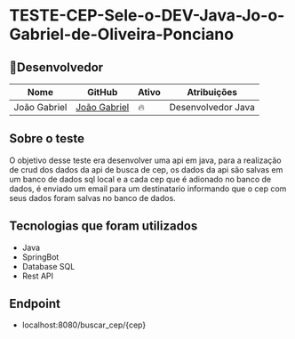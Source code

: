 # TESTE-CEP-Sele-o-DEV-Java-Jo-o-Gabriel-de-Oliveira-Ponciano

## 👤Desenvolvedor

| Nome                                              | GitHub                                           | Ativo | Atribuições                   |
| ------------------------------------------------- | -------------------------------------------      | ----- | ----------------------------- |
| João Gabriel                                      | [João Gabriel](https://github.com/Jotage777)     | 🔥    | Desenvolvedor Java            |

## Sobre o teste

O objetivo desse teste era desenvolver uma api em java, para a realização de crud dos dados da api de busca de cep, os dados da api são salvas em um banco de dados sql  local e a cada cep que é adionado no banco de dados, é enviado um email para um destinatario informando que o cep com seus dados foram salvas no banco de dados.

## Tecnologias que foram utilizados
- Java
 - SpringBot
 - Database SQL
 - Rest API
## Endpoint
- localhost:8080/buscar_cep/{cep}
